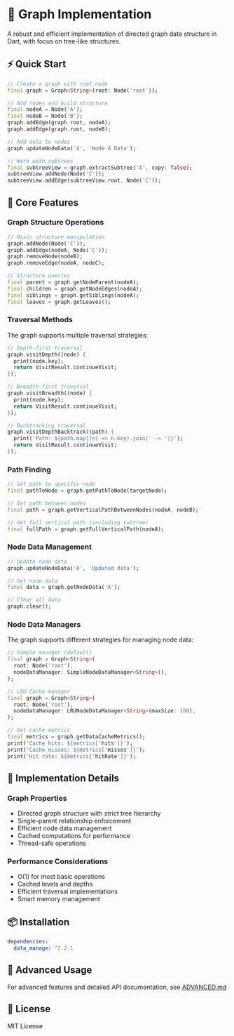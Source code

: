 # 🌳 Graph Implementation

A robust and efficient implementation of directed graph data structure in Dart, with focus on tree-like structures.

## ⚡️ Quick Start

```dart
// Create a graph with root node
final graph = Graph<String>(root: Node('root'));

// Add nodes and build structure
final nodeA = Node('A');
final nodeB = Node('B');
graph.addEdge(graph.root, nodeA);
graph.addEdge(graph.root, nodeB);

// Add data to nodes
graph.updateNodeData('A', 'Node A Data');

// Work with subtrees
final subtreeView = graph.extractSubtree('A', copy: false);
subtreeView.addNode(Node('C'));
subtreeView.addEdge(subtreeView.root, Node('C'));
```

## 🎯 Core Features

### Graph Structure Operations
```dart
// Basic structure manipulation
graph.addNode(Node('C'));
graph.addEdge(nodeA, Node('C'));
graph.removeNode(nodeB);
graph.removeEdge(nodeA, nodeC);

// Structure queries
final parent = graph.getNodeParent(nodeA);
final children = graph.getNodeEdges(nodeA);
final siblings = graph.getSiblings(nodeA);
final leaves = graph.getLeaves();
```

### Traversal Methods
The graph supports multiple traversal strategies:

```dart
// Depth-first traversal
graph.visitDepth((node) {
  print(node.key);
  return VisitResult.continueVisit;
});

// Breadth-first traversal
graph.visitBreadth((node) {
  print(node.key);
  return VisitResult.continueVisit;
});

// Backtracking traversal
graph.visitDepthBacktrack((path) {
  print('Path: ${path.map((n) => n.key).join(' -> ')}');
  return VisitResult.continueVisit;
});
```

### Path Finding
```dart
// Get path to specific node
final pathToNode = graph.getPathToNode(targetNode);

// Get path between nodes
final path = graph.getVerticalPathBetweenNodes(nodeA, nodeB);

// Get full vertical path (including subtree)
final fullPath = graph.getFullVerticalPath(nodeA);
```

### Node Data Management
```dart
// Update node data
graph.updateNodeData('A', 'Updated data');

// Get node data
final data = graph.getNodeData('A');

// Clear all data
graph.clear();
```

### Node Data Managers
The graph supports different strategies for managing node data:

```dart
// Simple manager (default)
final graph = Graph<String>(
  root: Node('root'),
  nodeDataManager: SimpleNodeDataManager<String>(),
);

// LRU Cache manager
final graph = Graph<String>(
  root: Node('root'),
  nodeDataManager: LRUNodeDataManager<String>(maxSize: 100),
);

// Get cache metrics
final metrics = graph.getDataCacheMetrics();
print('Cache hits: ${metrics['hits']}');
print('Cache misses: ${metrics['misses']}');
print('Hit rate: ${metrics['hitRate']}');
```

## 🎨 Implementation Details

### Graph Properties
- Directed graph structure with strict tree hierarchy
- Single-parent relationship enforcement
- Efficient node data management
- Cached computations for performance
- Thread-safe operations

### Performance Considerations
- O(1) for most basic operations
- Cached levels and depths
- Efficient traversal implementations
- Smart memory management

## 📦 Installation

```yaml
dependencies:
  data_manage: ^2.2.1
```

## 🔧 Advanced Usage

For advanced features and detailed API documentation, see [ADVANCED.md](ADVANCED.md)

## 📄 License

MIT License